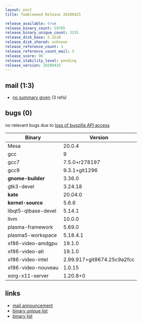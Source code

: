 ```yaml
---
layout: post
title: Tumbleweed Release 20200425

release_available: true
release_binary_count: 59705
release_binary_unique_count: 3155
release_disk_base: 5.1GiB
release_disk_shared: unknown
release_reference_count: 3
release_reference_count_mail: 3
release_score: 96
release_stability_level: pending
release_version: 20200425
---
```


## mail (1:3)

- [no summary given](https://lists.opensuse.org/opensuse-factory/2020-04/msg00409.html) (3 refs)

## bugs (0)

<!--more-->

no relevant bugs due to [loss of bugzilla API access](https://bugzilla.opensuse.org/show_bug.cgi?id=1157722)

Binary | Version
--- | ---
Mesa | 20.0.4
gcc | 9
gcc7 | 7.5.0+r278197
gcc9 | 9.3.1+git1296
**gnome-builder** | 3.36.0
gtk3-devel | 3.24.18
**kate** | 20.04.0
**kernel-source** | 5.6.6
libqt5-qtbase-devel | 5.14.1
llvm | 10.0.0
plasma-framework | 5.69.0
plasma5-workspace | 5.18.4.1
xf86-video-amdgpu | 19.1.0
xf86-video-ati | 19.1.0
xf86-video-intel | 2.99.917+git8674.25c9a2fcc
xf86-video-nouveau | 1.0.15
xorg-x11-server | 1.20.8+0

## links

- [mail announcement](https://lists.opensuse.org/opensuse-factory/2020-04/msg00408.html)
- [binary unique list](http://download.opensuse.org/history/20200425/rpm.unique.list)
- [binary list](http://download.opensuse.org/history/20200425/rpm.list)
